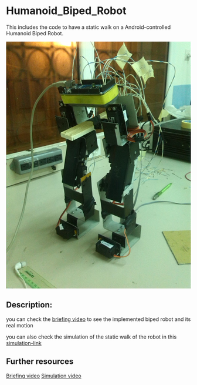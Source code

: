 # Humanoid_Biped_Robot

This includes the code to have a static walk on a Android-controlled Humanoid Biped Robot.

![Biped photo](BipedPhoto.png)

## Description:

you can check the [briefing video][2] to see the implemented biped robot and its real motion

you can also check the simulation of the static walk of the robot in this [simulation-link][1]





## Further resources
[Briefing video][2]
[Simulation video][1]


[1]: https://www.youtube.com/watch?v=R89XYS8xPj4 "Title"
[2]: https://www.youtube.com/watch?v=surk5Gd7MbY "Title"
